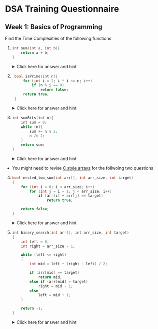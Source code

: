# DSA Training Questionnaire

## Week 1: Basics of Programming

Find the Time Complexities of the following functions

1.  ```cpp
    int sum(int a, int b){
        return a + b;
    }
    ```

    <details><summary>Click here for answer and hint</summary>

    -   Answer is $O(1)$
    -   It's because only one addition operation is taking place and returned to caller function

    </details>

2.  ```cpp
     bool isPrime(int n){
         for (int i = 2; i * i <= n; i++)
             if (n % i == 0)
                 return false;
         return true;
     }
    ```

    <details><summary>Click here for answer and hint</summary>

    -   Answer is $O(\lfloor \sqrt{n} \rfloor)$
    -   It's because the loop variable at worst can go to $\lfloor \sqrt{n} \rfloor$

    </details>

3.  ```cpp
    int sumBits(int n){
        int sum = 0;
        while (n){
            sum += n % 2;
            n /= 2;
        }
        return sum;
    }
    ```

    <details><summary>Click here for answer and hint</summary>

    -   Answer is $O(log{_2}{n})$
    -   It's because the loop will go through alll the bits of $n$, and we know that $n$ will have at max $log{_2}{n}$ digits in binary format.
    -   [Here's a simple refresher about basics of binary number system](https://arith-matic.com/notebook/binary-numbers)

    </details>

-   You might need to revise [C style arrays](https://learning.rc.virginia.edu/courses/cpp_introduction/c_arrays/) for the follwoing two questions

4.  ```cpp
    bool nested_two_sum(int arr[], int arr_size, int target)
    {
        for (int i = 0; i < arr_size; i++)
            for (int j = i + 1; j < arr_size; i++)
                if (arr[i] + arr[j] == target)
                    return true;

        return false;
    }
    ```

    <details><summary>Click here for answer and hint</summary>

    -   Answer is $O(n^2)$
    -   Explanation
        -   for $i = 0$, $j$ will go $1,2,3,4,...(n - 1)$ -> $(n - 1)$ steps
        -   for $i = 1$, $j$ will go $2,3,4,5...(n - 1)$ -> $(n - 2)$ steps
        -   for $i = 2$, $j$ will go $3,4,5,6...(n - 1)$ -> $(n - 3)$ steps
        -   For every $i$, $j$ loop will go through $i + 1, i + 2,...(n - 1)$ -> $(n - i - 1)$ steps
        -   So Total Number of Steps = $\sum_{i=0}^{n - 1} (n - i - 1)$
        -   which equals (skipping some steps) $\frac{n(n-1)}{2} - n(n-1) = O(n^2)$

    </details>

5.  ```cpp
    int binary_search(int arr[], int arr_size, int target)
    {
        int left = 0;
        int right = arr_size - 1;

        while (left <= right)
        {
            int mid = left + (right - left) / 2;

            if (arr[mid] == target)
                return mid;
            else if (arr[mid] > target)
                right = mid - 1;
            else
                left = mid + 1;
        }

        return -1;
    }
    ```

    <details><summary>Click here for answer and hint</summary>

    -   Answer is $O(log_2(n))$
    -   Refer [here](https://www.geeksforgeeks.org/complexity-analysis-of-binary-search/) for the detailed explaination

    </details>
